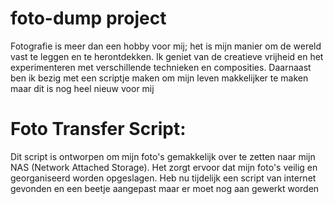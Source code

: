 # foto-dump project
Fotografie is meer dan een hobby voor mij; het is mijn manier om de wereld vast te leggen en te herontdekken. Ik geniet van de creatieve vrijheid en het experimenteren met verschillende technieken en composities.
Daarnaast ben ik bezig met een scriptje maken om mijn leven makkelijker te maken maar dit is nog heel nieuw voor mij

# Foto Transfer Script:
Dit script is ontworpen om mijn foto's gemakkelijk over te zetten naar mijn NAS (Network Attached Storage). Het zorgt ervoor dat mijn foto's veilig en georganiseerd worden opgeslagen.
Heb nu tijdelijk een script van internet gevonden en een beetje aangepast maar er moet nog aan gewerkt worden

